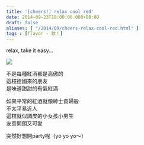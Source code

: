 ```yaml
---
title: '[cheers!] relax cool red'
date: 2014-09-23T18:00:00.000+08:00
draft: false
aliases: [ "/2014/09/cheers-relax-cool-red.html" ]
tags : [flavor - 飲！]
---
```


relax, take it easy...  

![](/images/relaxcoolred.jpg)

不是每種紅酒都是高傲的  
這枝德國來的朋友  
是味道甜甜的有氣紅酒  
  
如果平常的紅酒就像紳士貴婦般  
不太平易近人  
這枝就似調皮的小女孩小男生  
友善開朗又可愛  
  
突然好想開party呢（yo yo yo～）
